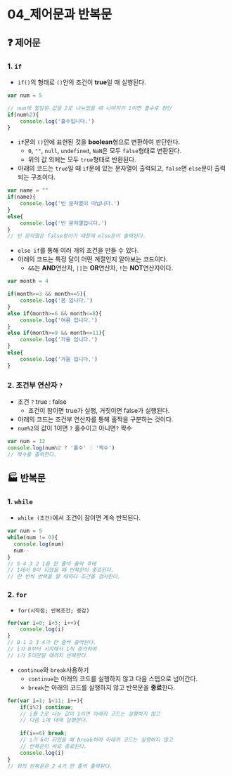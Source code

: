# 04_제어문과 반복문



## :question: 제어문

### 1. `if`

- `if()`의 형태로 `()`안의 조건이 **true**일 때 실행된다.

```javascript
var num = 5

// num에 할당된 값을 2로 나누었을 때 나머지가 1이면 홀수로 판단
if(num%2){
    console.log('홀수입니다.')
}
```



- `if`문의 `()`안에 표현된 것을 **boolean**형으로 변환하여 판단한다.
  - `0`, `""`, `null`, `undefined`, `NaN`은 모두 `false`형태로 변환된다.
  - 위의 값 외에는 모두 `true`형태로 반환된다.
- 아래의 코드는 `true`일 때 `if`문에 있는 문자열이 출력되고, `false`면 `else`문이 출력되는 구조이다.

```javascript
var name = ""
if(name){
    console.log('빈 문자열이 아닙니다.')
}
else{
    console.log('빈 문자열입니다.')
}
// 빈 문자열은 false형이기 때문에 else문이 출력된다.
```



- `else if`를 통해 여러 개의 조건을 만들 수 있다.
- 아래의 코드는 특정 달이 어떤 계절인지 알아보는 코드이다.
  - `&&`는 **AND**연산자, `||`는 **OR**연산자, `!`는 **NOT**연산자이다.

```javascript
var month = 4

if(month>=3 && month<=5){
    console.log('봄 입니다.')
}
else if(month>=6 && month<=8){
    console.log('여름 입니다.')
}
else if(month>=9 && month<=11){
    console.log('가을 입니다.')
}
else{
    console.log('겨울 입니다.')
}
```



### 2. 조건부 연산자 `?`

- 조건 `?`  true : false
  - 조건이 참이면 true가 실행, 거짓이면 false가 실행된다.
- 아래의 코드는 조건부 연산자를 통해 홀짝을 구분하는 것이다.
- `num%2`의 값이 1이면 `?` 홀수이고 아니면`?` 짝수

```javascript
var num = 12
console.log(num%2 ? '홀수' : '짝수')
// 짝수를 출력한다.
```





## :factory: 반복문



### 1. `while`

- `while (조건)`에서 조건이 참이면 계속 반복된다.

```javascript
var num = 5
while(num != 0){
  console.log(num)
  num--
}
// 5 4 3 2 1을 한 줄씩 출력 후에
// 1에서 0이 되었을 때 반복문이 종료된다.
// 한 번씩 반복을 할 때마다 조건을 검사한다.
```



### 2. `for`

- `for(시작점; 반복조건; 증감)` 

```javascript
for(var i=0; i<5; i++){
    console.log(i)
}
// 0 1 2 3 4가 한 줄씩 출력된다.
// i가 0부터 시작해서 1씩 증가하며
// i가 5미만일 때까지 반복한다.
```

- `continue`와 `break`사용하기
  - `continue`는 아래의 코드를 실행하지 않고 다음 스텝으로 넘어간다.
  - `break`는 아래의 코드를 실행하지 않고 반복문을 **종료**한다.

```javascript
for(var i=1; i<11; i++){
    if(i%2) continue;
    // i를 2로 나눈 값이 1이면 아래의 코드는 실행하지 않고
    // 다음 i에 대해 실행한다.
    
    if(i==6) break;
    // i가 6이 되었을 때 break하여 아래의 코드는 실행하지 않고
    // 반복문이 바로 종료된다.
    console.log(i)
}
// 위의 반복문은 2 4가 한 줄씩 출력된다.
```

